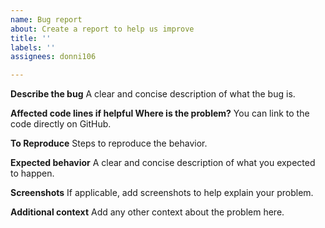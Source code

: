 ```yaml
---
name: Bug report
about: Create a report to help us improve
title: ''
labels: ''
assignees: donni106

---
```


**Describe the bug**
A clear and concise description of what the bug is.

**Affected code lines if helpful Where is the problem?**
You can link to the code directly on GitHub.

**To Reproduce**
Steps to reproduce the behavior.

**Expected behavior**
A clear and concise description of what you expected to happen.

**Screenshots**
If applicable, add screenshots to help explain your problem.

**Additional context**
Add any other context about the problem here.
